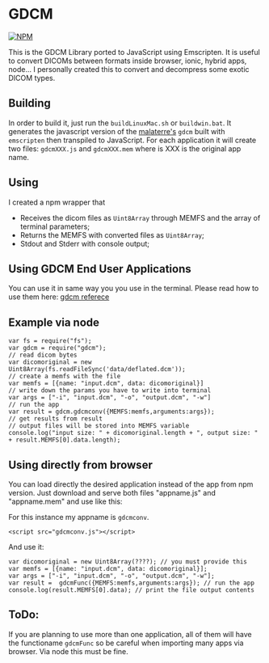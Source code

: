 # GDCM
[![NPM](https://nodei.co/npm/gdcm-js.png?downloads=true)](https://www.npmjs.com/package/gdcm-js)


This is the GDCM Library ported to JavaScript using Emscripten. 
It is useful to convert DICOMs between formats inside browser, ionic, hybrid apps, node... 
I personally created this to convert and decompress some exotic DICOM types.

## Building
In order to build it, just run the `buildLinuxMac.sh` or `buildwin.bat`. 
It generates the javascript version of the [malaterre's](https://github.com/malaterre/GDCM) `gdcm` built with `emscripten` then transpiled to JavaScript. 
For each application it will create two files: `gdcmXXX.js` and `gdcmXXX.mem` where is XXX is the original app name.

## Using
I created a npm wrapper that 
- Receives the dicom files as `Uint8Array` through MEMFS and the array of terminal parameters;
- Returns the MEMFS with converted files as `Uint8Array`;
- Stdout and Stderr with console output;

## Using GDCM End User Applications

You can use it in same way you you use in the terminal. Please read how to use them here: [gdcm referece](http://gdcm.sourceforge.net/wiki/index.php/End_User_Applications)

## Example via node
```
var fs = require("fs");
var gdcm = require("gdcm");
// read dicom bytes
var dicomoriginal = new Uint8Array(fs.readFileSync('data/deflated.dcm')); 
// create a memfs with the file
var memfs = [{name: "input.dcm", data: dicomoriginal}]
// write down the params you have to write into terminal
var args = ["-i", "input.dcm", "-o", "output.dcm", "-w"]
// run the app
var result = gdcm.gdcmconv({MEMFS:memfs,arguments:args});
// get results from result
// output files will be stored into MEMFS variable
console.log("input size: " + dicomoriginal.length + ", output size: " + result.MEMFS[0].data.length);
```

## Using directly from browser

You can load directly the desired application instead of the app from npm version. Just download and serve both files "appname.js" and "appname.mem" and use like this: 

For this instance my appname is `gdcmconv`. 
```
<script src="gdcmconv.js"></script>
```

And use it:
```
var dicomoriginal = new Uint8Array(????); // you must provide this
var memfs = [{name: "input.dcm", data: dicomoriginal}]; 
var args = ["-i", "input.dcm", "-o", "output.dcm", "-w"];
var result =  gdcmFunc({MEMFS:memfs,arguments:args}); // run the app
console.log(result.MEMFS[0].data); // print the file output contents
```

## ToDo:

If you are planning to use more than one application, all of them will have the functioname `gdcmFunc` so be careful when importing many apps via browser. Via node this must be fine.
